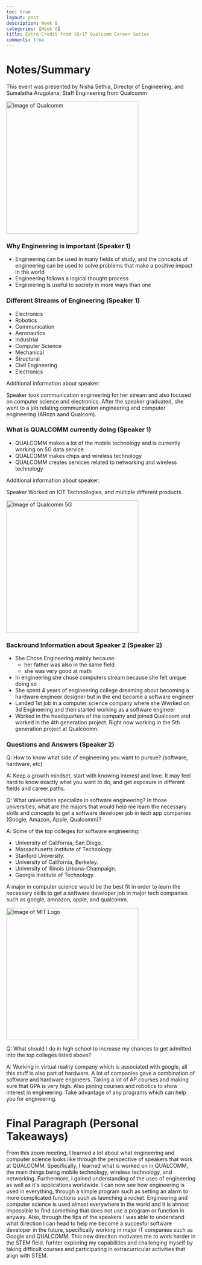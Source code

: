 ```yaml
---
toc: true
layout: post
description: Week 8
categories: [Week 8]
title: Extra Credit from 10/17 Qualcomm Career Series
comments: true
--- 
```


# Notes/Summary 

This event was presented by Nisha Sethia, Director of Engineering, and Sumalatha Arugolana, Staff Engineering from Qualcomm

<img class="card-img-top" src="/FastPagesSTG/images/qualcomm.png" alt="Image of Qualcomm" height="350">


### Why Engineering is important (Speaker 1)

- Engineering can be used in many fields of study, and the concepts of engineering can be used to solve problems that make a positive impact in the world
- Engineering follows a logical thought process
- Engineering is useful to society in more ways than one

### Different Streams of Engineering (Speaker 1)

- Electronics
- Robotics
- Communication 
- Aeronautics
- Industrial
- Computer Science
- Mechanical
- Structural
- Civil Engineering
- Electronics

Additional information about speaker:

Speaker took communication engineering for her stream and also focused on computer science and electronics. After the speaker graduated, she went to a job relating communication engineering and computer engineering (ARozn aand Qualcom).

### What is QUALCOMM currently doing (Speaker 1)

- QUALCOMM makes a lot of the mobile technology and is currently working on 5G data service
- QUALCOMM makes chips and wireless technology
- QUALCOMM creates services related to networking and wireless technology

Additional information about speaker:

Speaker Worked on IOT Technollogies, and multiple different products.


<img class="card-img-top" src="/FastPagesSTG/images/5g.jpg" alt="Image of Qualcomm 5G" height="350">


### Backround Information about Speaker 2 (Speaker 2)

- She Chose Engineering mainly because:
    - her father was also in the same field
    - she was very good at math   
- In engineering she chose computers stream because she felt unique doing so 
- She spent 4 years of engineering college dreaming about becoming a hardware engineer designer but in the end became a software engineer
- Landed 1st job in a computer science company where she Wwrked on 3d Engineering  and then started working as a software engineer
- Worked in the headquarters of the company and joined Qualcoom and worked in the 4th generation project. Right now working in the 5th generation project at Qualcoomn.

### Questions and Answers (Speaker 2)

Q: How to know what side of engineering you want to pursue? (software, hardware, etc)

A: Keep a growth mindset, start with knowing interest and love. It may feel hard to know exactly what you want to do, and get exposure in different fields and career paths.

Q: What universities specialize in software engineering? In those universities, what are the majors that would help me learn the necessary skills and concepts to get a software developer job in tech app companies (Google, Amazon, Apple, Qualcomm)? 

A: 
Some of the top colleges for software engineering:
- University of California, San Diego. 
- Massachusetts Institute of Technology.
- Stanford University.
- University of California, Berkeley.
- University of Illinois Urbana-Champaign.
- Georgia Institute of Technology.

A major in computer science would be the best fit in order to learn the necessary skills to get a software developer job in major tech companies such as google, amnazon, apple, and qualcomm.

<img class="card-img-top" src="/FastPagesSTG/images/mit.png" alt="Image of MIT Logo" height="350">


Q: What should I do in high school to increase my chances to get admitted into the top colleges listed above?

A: Working in virtual reality company which is associated with google, all this stuff is also part of hardware. A lot of companies gave a combination of software and hardware engineers. Taking a lot of AP courses and making sure that GPA is very high. Also joining courses and robotics to show interest in engineering. Take advantage of any programs which can help you for engineering.


# Final Paragraph (Personal Takeaways)

From this zoom meeting, I learned a lot about what engineering and computer science looks like through the perspective of speakers that work at QUALCOMM. Specifically, I learned what is worked on in QUALCOMM, the main things being mobile technology, wireless technology, and networking. Furthermore, I gained understanding of the uses of engineering as well as it's applications worldwide. I can now see how engineering is used in everything, through a simple program such as setting an alarm to more complicated functions such as launching a rocket. Engineering and computer science is used almost everywhere in the world and it is almost impossible to find something that does not use a program or function in anyway. Also, through the tips of the speakers I was able to understand what direction I can head to help me become a succesful software developer in the future, specifically working in major IT companies such as Google and QUALCOMM. This new direciton motivates me to work harder in the STEM field, furhter exploring my capabilities and challenging myself by taking difficult courses and participating in extracurricular activities that align with STEM.